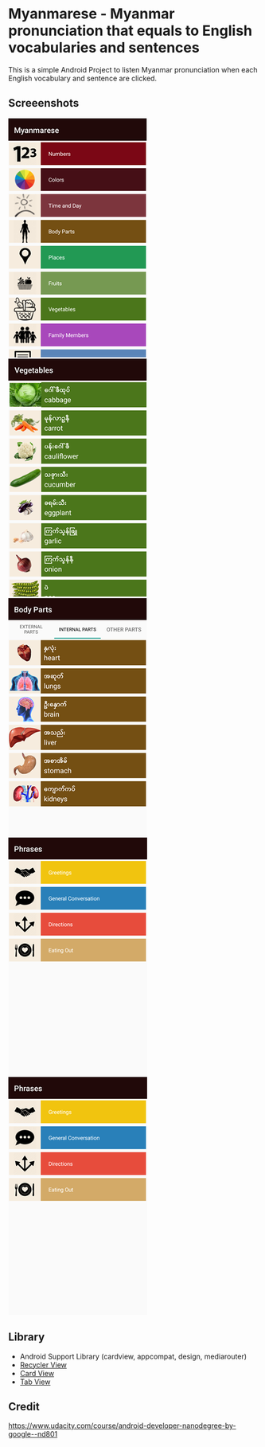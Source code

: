 # Myanmarese - Myanmar pronunciation that equals to English vocabularies and sentences
This is a simple Android Project to listen Myanmar pronunciation when each English vocabulary and sentence are clicked.

## Screeenshots
![Menu](https://github.com/khantkhantnyeinsoe/myanmarese/blob/master/20891353_1058241990977364_785232335_n.png "Menu")
![Vegetable](https://github.com/khantkhantnyeinsoe/myanmarese/blob/master/20916834_1058242004310696_1479579398_n.png "Vegetable")
![Body parts](https://github.com/khantkhantnyeinsoe/myanmarese/blob/master/20937994_1058241997644030_1413013065_n.png "Body parts")
![Phrases](https://github.com/khantkhantnyeinsoe/myanmarese/blob/master/20939106_1058242007644029_492640078_n.png "Phrases")
![Sentences](https://github.com/khantkhantnyeinsoe/myanmarese/blob/master/20939106_1058242007644029_492640078_n.png "Sentences")

## Library
- Android Support Library (cardview, appcompat, design, mediarouter)
- [Recycler View](https://developer.android.com/reference/android/support/v7/widget/RecyclerView.html)
- [Card View](https://developer.android.com/training/material/lists-cards.html)
- [Tab View](https://guides.codepath.com/android/sliding-tabs-with-pagerslidingtabstrip)

## Credit
https://www.udacity.com/course/android-developer-nanodegree-by-google--nd801



